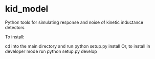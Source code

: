 # kid_model
Python tools for simulating response and noise of kinetic inductance detectors

To install:

cd into the main directory and run
python setup.py install
Or, to install in developer mode run
python setup.py develop
